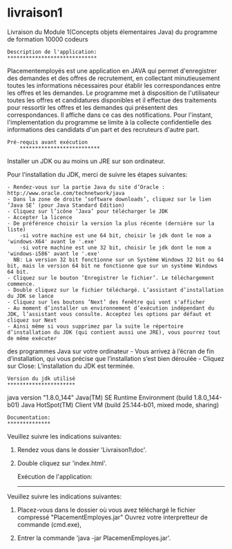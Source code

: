 # livraison1
Livraison du Module 1(Concepts objets élementaires Java) du programme de formation 10000 codeurs

 	Description de l'application:   	
	*****************************

Placementemployés est une application en JAVA qui permet d'enregistrer des demandes et des offres de recrutement, en collectant minutieusement toutes les informations 
nécessaires pour établir les correspondances entre les offres et les demandes.
Le programme met à disposition de l'utilisateur toutes les offres et candidatures disponibles et il effectue des traitements pour ressortir les offres et 
les demandes qui présentent des correspondances. Il affiche dans ce cas des notifications.
Pour l'instant, l'implementation du programme se limite à la collecte confidentielle des informations des candidats d'un part et des recruteurs d'autre part.   

 	Pré-requis avant exécution		
        **************************
Installer un JDK ou au moins un JRE sur son ordinateur.

Pour l'installation du JDK, merci de suivre les étapes suivantes:

	- Rendez-vous sur la partie Java du site d’Oracle : http://www.oracle.com/technetwork/java
	- Dans la zone de droite ’software downloads’, cliquez sur le lien ’Java SE’ (pour Java Standard Edition)
	- Cliquez sur l’icône ’Java’ pour télécharger le JDK
	- Accepter la licence
	- De préférence choisir la version la plus récente (dernière sur la liste)
		-si votre machine est une 64 bit, choisir le jdk dont le nom a 'windows-X64' avant le '.exe'
		-si votre machine est une 32 bit, choisir le jdk dont le nom a 'windows-i586' avant le '.exe'
	  NB: La version 32 bit fonctionne sur un Système Windows 32 bit ou 64 bit, mais le version 64 bit ne fonctionne que sur un système Windows 64 bit.
	- Cliquez sur le bouton ’Enregistrer le fichier’. Le téléchargement commence.
	- Double cliquez sur le fichier téléchargé. L’assistant d’installation du JDK se lance
	- Cliquez sur les boutons ’Next’ des fenêtre qui vont s'afficher
	- Au moment d’installer un environnement d’exécution indépendant du JDK, l’assistant vous consulte. Acceptez les options par défaut et cliquez sur Next
	- Ainsi même si vous supprimez par la suite le répertoire d’installation du JDK (qui contient aussi une JRE), vous pourrez tout de même exécuter 
des programmes Java sur votre ordinateur
	- Vous arrivez à l’écran de fin d’installation, qui vous précise que l’installation s’est bien déroulée 
	- Cliquez sur Close: L’installation du JDK est terminée. 

	
 	Version du jdk utilisé		  	
	**********************
java version "1.8.0_144"
Java(TM) SE Runtime Environment (build 1.8.0_144-b01)
Java HotSpot(TM) Client VM (build 25.144-b01, mixed mode, sharing)


 	Documentation:			  	
	**************

Veuillez suivre les indications suivantes:

1) Rendez vous dans le dossier 'Livraison1\doc'.

2) Double cliquez sur 'index.html'.

	
	Exécution de l'application:    		
	***************************

Veuillez suivre les indications suivantes:
	
1) Placez-vous dans le dossier où vous avez téléchargé le fichier compressé "PlacementEmployes.jar"
Ouvrez votre interpretteur de commande (cmd.exe),
	

2) Entrer la commande 'java -jar PlacemenEmployes.jar'.
